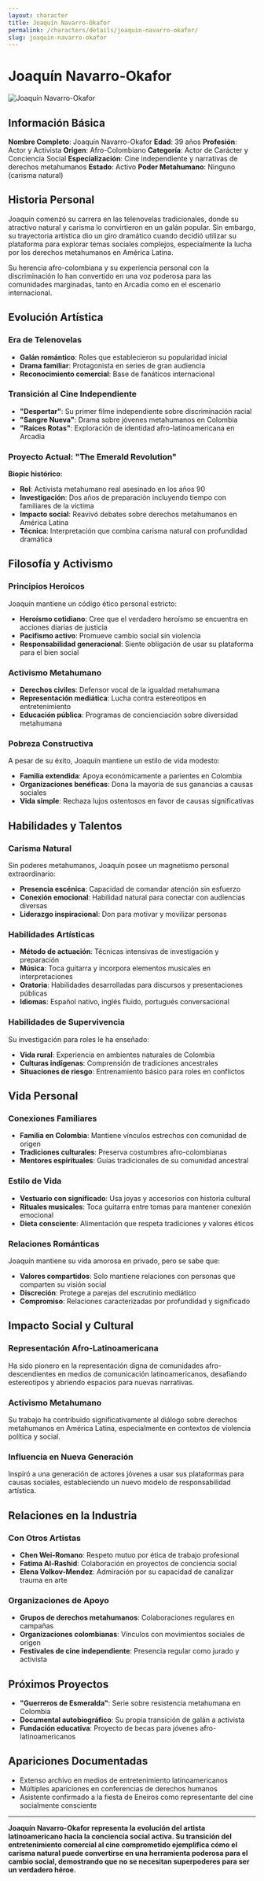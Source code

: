 ```yaml
---
layout: character
title: Joaquín Navarro-Okafor
permalink: /characters/details/joaquin-navarro-okafor/
slug: joaquin-navarro-okafor
---
```


# Joaquín Navarro-Okafor

<div class="character-photo">
  <img src="{{ site.baseurl }}/assets/img/characters/joaquin-navarro-okafor.png" alt="Joaquín Navarro-Okafor" />
</div>

## Información Básica

**Nombre Completo**: Joaquín Navarro-Okafor
**Edad**: 39 años
**Profesión**: Actor y Activista
**Origen**: Afro-Colombiano
**Categoría**: Actor de Carácter y Conciencia Social
**Especialización**: Cine independiente y narrativas de derechos metahumanos
**Estado**: Activo
**Poder Metahumano**: Ninguno (carisma natural)

## Historia Personal

Joaquín comenzó su carrera en las telenovelas tradicionales, donde su atractivo natural y carisma lo convirtieron en un galán popular. Sin embargo, su trayectoria artística dio un giro dramático cuando decidió utilizar su plataforma para explorar temas sociales complejos, especialmente la lucha por los derechos metahumanos en América Latina.

Su herencia afro-colombiana y su experiencia personal con la discriminación lo han convertido en una voz poderosa para las comunidades marginadas, tanto en Arcadia como en el escenario internacional.

## Evolución Artística

### Era de Telenovelas
- **Galán romántico**: Roles que establecieron su popularidad inicial
- **Drama familiar**: Protagonista en series de gran audiencia
- **Reconocimiento comercial**: Base de fanáticos internacional

### Transición al Cine Independiente
- **"Despertar"**: Su primer filme independiente sobre discriminación racial
- **"Sangre Nueva"**: Drama sobre jóvenes metahumanos en Colombia
- **"Raíces Rotas"**: Exploración de identidad afro-latinoamericana en Arcadia

### Proyecto Actual: "The Emerald Revolution"
**Biopic histórico**:
- **Rol**: Activista metahumano real asesinado en los años 90
- **Investigación**: Dos años de preparación incluyendo tiempo con familiares de la víctima
- **Impacto social**: Reavivó debates sobre derechos metahumanos en América Latina
- **Técnica**: Interpretación que combina carisma natural con profundidad dramática

## Filosofía y Activismo

### Principios Heroicos
Joaquín mantiene un código ético personal estricto:
- **Heroísmo cotidiano**: Cree que el verdadero heroísmo se encuentra en acciones diarias de justicia
- **Pacifismo activo**: Promueve cambio social sin violencia
- **Responsabilidad generacional**: Siente obligación de usar su plataforma para el bien social

### Activismo Metahumano
- **Derechos civiles**: Defensor vocal de la igualdad metahumana
- **Representación mediática**: Lucha contra estereotipos en entretenimiento
- **Educación pública**: Programas de concienciación sobre diversidad metahumana

### Pobreza Constructiva
A pesar de su éxito, Joaquín mantiene un estilo de vida modesto:
- **Familia extendida**: Apoya económicamente a parientes en Colombia
- **Organizaciones benéficas**: Dona la mayoría de sus ganancias a causas sociales
- **Vida simple**: Rechaza lujos ostentosos en favor de causas significativas

## Habilidades y Talentos

### Carisma Natural
Sin poderes metahumanos, Joaquín posee un magnetismo personal extraordinario:
- **Presencia escénica**: Capacidad de comandar atención sin esfuerzo
- **Conexión emocional**: Habilidad natural para conectar con audiencias diversas
- **Liderazgo inspiracional**: Don para motivar y movilizar personas

### Habilidades Artísticas
- **Método de actuación**: Técnicas intensivas de investigación y preparación
- **Música**: Toca guitarra y incorpora elementos musicales en interpretaciones
- **Oratoria**: Habilidades desarrolladas para discursos y presentaciones públicas
- **Idiomas**: Español nativo, inglés fluido, portugués conversacional

### Habilidades de Supervivencia
Su investigación para roles le ha enseñado:
- **Vida rural**: Experiencia en ambientes naturales de Colombia
- **Culturas indígenas**: Comprensión de tradiciones ancestrales
- **Situaciones de riesgo**: Entrenamiento básico para roles en conflictos

## Vida Personal

### Conexiones Familiares
- **Familia en Colombia**: Mantiene vínculos estrechos con comunidad de origen
- **Tradiciones culturales**: Preserva costumbres afro-colombianas
- **Mentores espirituales**: Guías tradicionales de su comunidad ancestral

### Estilo de Vida
- **Vestuario con significado**: Usa joyas y accesorios con historia cultural
- **Rituales musicales**: Toca guitarra entre tomas para mantener conexión emocional
- **Dieta consciente**: Alimentación que respeta tradiciones y valores éticos

### Relaciones Románticas
Joaquín mantiene su vida amorosa en privado, pero se sabe que:
- **Valores compartidos**: Solo mantiene relaciones con personas que comparten su visión social
- **Discreción**: Protege a parejas del escrutinio mediático
- **Compromiso**: Relaciones caracterizadas por profundidad y significado

## Impacto Social y Cultural

### Representación Afro-Latinoamericana
Ha sido pionero en la representación digna de comunidades afro-descendientes en medios de comunicación latinoamericanos, desafiando estereotipos y abriendo espacios para nuevas narrativas.

### Activismo Metahumano
Su trabajo ha contribuido significativamente al diálogo sobre derechos metahumanos en América Latina, especialmente en contextos de violencia política y social.

### Influencia en Nueva Generación
Inspiró a una generación de actores jóvenes a usar sus plataformas para causas sociales, estableciendo un nuevo modelo de responsabilidad artística.

## Relaciones en la Industria

### Con Otros Artistas
- **Chen Wei-Romano**: Respeto mutuo por ética de trabajo profesional
- **Fatima Al-Rashid**: Colaboración en proyectos de conciencia social
- **Elena Volkov-Mendez**: Admiración por su capacidad de canalizar trauma en arte

### Organizaciones de Apoyo
- **Grupos de derechos metahumanos**: Colaboraciones regulares en campañas
- **Organizaciones colombianas**: Vínculos con movimientos sociales de origen
- **Festivales de cine independiente**: Presencia regular como jurado y activista

## Próximos Proyectos

- **"Guerreros de Esmeralda"**: Serie sobre resistencia metahumana en Colombia
- **Documental autobiográfico**: Su propia transición de galán a activista
- **Fundación educativa**: Proyecto de becas para jóvenes afro-latinoamericanos

## Apariciones Documentadas

- Extenso archivo en medios de entretenimiento latinoamericanos
- Múltiples apariciones en conferencias de derechos humanos
- Asistente confirmado a la fiesta de Eneiros como representante del cine socialmente consciente

---

**Joaquín Navarro-Okafor representa la evolución del artista latinoamericano hacia la conciencia social activa. Su transición del entretenimiento comercial al cine comprometido ejemplifica cómo el carisma natural puede convertirse en una herramienta poderosa para el cambio social, demostrando que no se necesitan superpoderes para ser un verdadero héroe.**